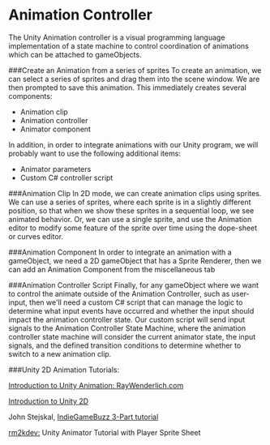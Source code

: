 # Animation Controller
The Unity Animation controller is a visual programming language implementation of a state machine to control coordination of animations which can be attached to gameObjects.


###Create an Animation from a series of sprites
To create an animation, we can select a series of sprites and drag them into the scene window.  We are then prompted to save this animation.  This immediately creates several components: 
* Animation clip
* Animation controller
* Animator component


In addition, in order to integrate animations with our Unity program, we will probably want to use the following additional items:
  
*  Animator parameters
*  Custom C# controller script


###Animation Clip
In 2D mode, we can create animation clips using sprites.  We can use a series of sprites, where each sprite is in a slightly different position, so that when we show these sprites in a sequential loop, we see animated behavior.  Or, we can use a single sprite, and use the Animation editor to modify some feature of the sprite over time using the dope-sheet or curves editor.

###Animation Component
In order to integrate an animation with a gameObject, we need a 2D gameObject that has a Sprite Renderer, then we can add an Animation Component from the miscellaneous tab

###Animation Controller Script
Finally, for any gameObject where we want to control the animate outside of the Animation Controller, such as user-input, then we'll need a custom C# script that can manage the logic to determine what input events have occurred and whether the input should impact the animation controller state.  Our custom script will send input signals to the Animation Controller State Machine, where the animation controller state machine will consider the current animator state, the input signals, and the defined transition conditions to determine whether to switch to a new animation clip.  

###Unity 2D Animation Tutorials:

[Introduction to Unity Animation: RayWenderlich.com ](https://www.raywenderlich.com/116652/introduction-unity-animation-system)

[Introduction to Unity 2D](https://www.raywenderlich.com/115688/introduction-unity-2d)

 John Stejskal, [IndieGameBuzz 3-Part tutorial](http://indiegamebuzz.com/create-2d-sprite-based-animation-states-in-unity3d/)
 
[rm2kdev:](https://www.youtube.com/watch?v=TU6wflRqT5Q) Unity Animator Tutorial  with Player Sprite Sheet


